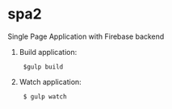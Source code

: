 # spa2

Single Page Application with Firebase backend

1. Build application:

        $gulp build

2. Watch application:

        $ gulp watch


